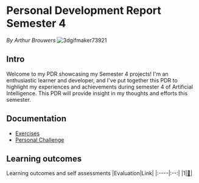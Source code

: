 # Personal Development Report Semester 4
*By Arthur Brouwers*
![3dgifmaker73921](https://github.com/Arthur-Brouwers/ArthurBrouwersS4AI/assets/124791770/48b5514c-f52a-49c5-a96e-20f158e4af6d)

## Intro
Welcome to my PDR showcasing my Semester 4 projects! I'm an enthusiastic learner and developer, and I've put together this PDR to highlight my experiences and achievements during semester 4 of Artificial Intelligence.
This PDR will provide insight in my thoughts and efforts this semester.

## Documentation
- [Exercises](https://github.com/Arthur-Brouwers/ArthurBrouwersS4AI/tree/main/Documentation/Exercises#readme)
- [Personal Challenge](https://github.com/Arthur-Brouwers/ArthurBrouwersS4AI/tree/main/Documentation/Personal%20Challenge#readme)

## Learning outcomes
Learning outcomes and self assessments
|Evaluation|Link|
|:----|:--:|
|1|[🔗](https://github.com/Arthur-Brouwers/ArthurBrouwersS4AI/blob/main/Documentation/Evaluations/Evaluation%201.md)|

